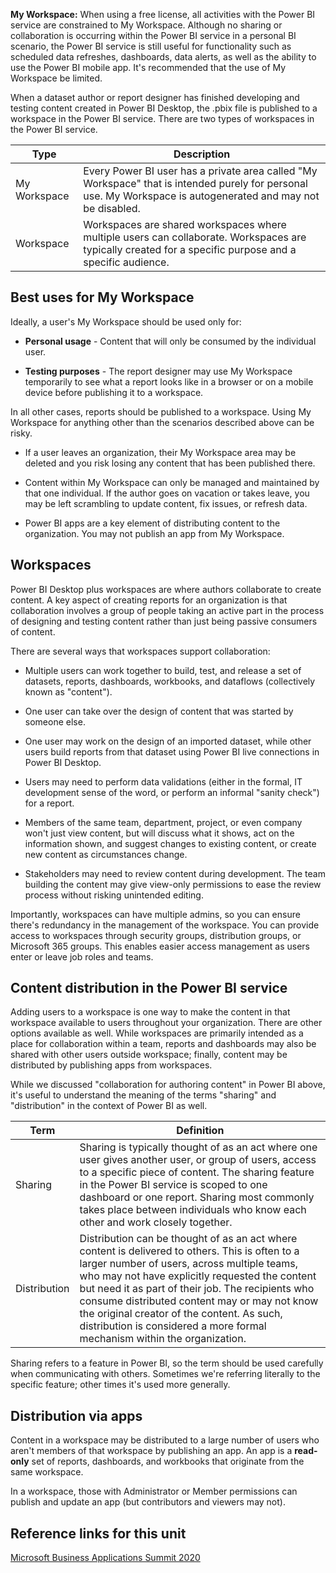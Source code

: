 **My Workspace:** When using a free license, all activities with the Power BI service are constrained to My Workspace. Although no sharing or collaboration is occurring within the Power BI service in a personal BI scenario, the Power BI service is still useful for functionality such as scheduled data refreshes, dashboards, data alerts, as well as the ability to use the Power BI mobile app. It's recommended that the use of My Workspace be limited.

When a dataset author or report designer has finished developing and testing content created in Power BI Desktop, the .pbix file is published to a workspace in the Power BI service. There are two types of workspaces in the Power BI service.

| Type | Description|
|---|---|
| My Workspace | Every Power BI user has a private area called "My Workspace" that is intended purely for personal use. My Workspace is autogenerated and may not be disabled. |
| Workspace | Workspaces are shared workspaces where multiple users can collaborate. Workspaces are typically created for a specific purpose and a specific audience. |

## Best uses for My Workspace

Ideally, a user's My Workspace should be used only for:

- **Personal usage** - Content that will only be consumed by the individual user.

- **Testing purposes** - The report designer may use My Workspace temporarily to see what a report looks like in a browser or on a mobile device before publishing it to a workspace.

In all other cases, reports should be published to a workspace. Using My Workspace for anything other than the scenarios described above can be risky.

- If a user leaves an organization, their My Workspace area may be deleted and you risk losing any content that has been published there.

- Content within My Workspace can only be managed and maintained by that one individual. If the author goes on vacation or takes leave, you may be left scrambling to update content, fix issues, or refresh data.

- Power BI apps are a key element of distributing content to the organization. You may not publish an app from My Workspace.

## Workspaces

Power BI Desktop plus workspaces are where authors collaborate to create content. A key aspect of creating reports for an organization is that collaboration involves a group of people taking an active part in the process of designing and testing content rather than just being passive consumers of content.

There are several ways that workspaces support collaboration:

- Multiple users can work together to build, test, and release a set of datasets, reports, dashboards, workbooks, and dataflows (collectively known as "content").

- One user can take over the design of content that was started by someone else.

- One user may work on the design of an imported dataset, while other users build reports from that dataset using Power BI live connections in Power BI Desktop.

- Users may need to perform data validations (either in the formal, IT development sense of the word, or perform an informal "sanity check") for a report.

- Members of the same team, department, project, or even company won't just view content, but will discuss what it shows, act on the information shown, and suggest changes to existing content, or create new content as circumstances change.

- Stakeholders may need to review content during development. The team building the content may give view-only permissions to ease the review process without risking unintended editing.

Importantly, workspaces can have multiple admins, so you can ensure there's redundancy in the management of the workspace. You can provide access to workspaces through security groups, distribution groups, or Microsoft 365 groups. This enables easier access management as users enter or leave job roles and teams.

## Content distribution in the Power BI service

Adding users to a workspace is one way to make the content in that workspace available to users throughout your organization. There are other options available as well. While workspaces are primarily intended as a place for collaboration within a team, reports and dashboards may also be shared with other users outside workspace; finally, content may be distributed by publishing apps from workspaces.

While we discussed "collaboration for authoring content" in Power BI above, it's useful to understand the meaning of the terms "sharing" and "distribution" in the context of Power BI as well.

| Term | Definition |
|---|---|
| Sharing | Sharing is typically thought of as an act where one user gives another user, or group of users, access to a specific piece of content. The sharing feature in the Power BI service is scoped to one dashboard or one report. Sharing most commonly takes place between individuals who know each other and work closely together. |
| Distribution | Distribution can be thought of as an act where content is delivered to others. This is often to a larger number of users, across multiple teams, who may not have explicitly requested the content but need it as part of their job. The recipients who consume distributed content may or may not know the original creator of the content. As such, distribution is considered a more formal mechanism within the organization. |

Sharing refers to a feature in Power BI, so the term should be used carefully when communicating with others. Sometimes we're referring literally to the specific feature; other times it's used more generally.

## Distribution via apps

Content in a workspace may be distributed to a large number of users who aren't members of that workspace by publishing an app. An app is a **read-only** set of reports, dashboards, and workbooks that originate from the same workspace.

In a workspace, those with Administrator or Member permissions can publish and update an app (but contributors and viewers may not).

## Reference links for this unit

[Microsoft Business Applications Summit 2020](https://www.microsoft.com/BusinessApplicationsSummit/?azure-portal=true)
